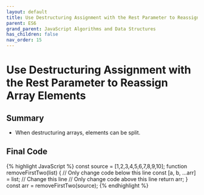 ```yaml
---
layout: default
title: Use Destructuring Assignment with the Rest Parameter to Reassign Array Elements
parent: ES6
grand_parent: JavaScript Algorithms and Data Structures
has_children: false
nav_order: 15
---
```

# Use Destructuring Assignment with the Rest Parameter to Reassign Array Elements
## Summary
- When destructuring arrays, elements can be split.

## Final Code

{% highlight JavaScript %}
const source = [1,2,3,4,5,6,7,8,9,10];
function removeFirstTwo(list) {
  // Only change code below this line
  const [a, b, ...arr] = list; // Change this line
  // Only change code above this line
  return arr;
}
const arr = removeFirstTwo(source);
{% endhighlight %}